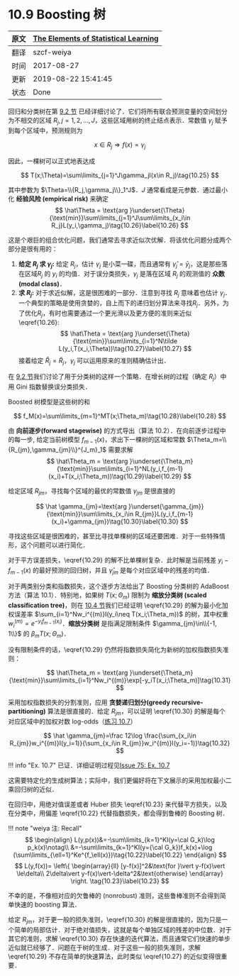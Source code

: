 # 10.9 Boosting 树

| 原文   | [The Elements of Statistical Learning](https://web.stanford.edu/~hastie/ElemStatLearn/printings/ESLII_print12.pdf#page=172) |
| ---- | ---------------------------------------- |
| 翻译   | szcf-weiya                               |
| 时间   | 2017-08-27                               |
| 更新   | 2019-08-22 15:41:45                               |
| 状态 | Done|

回归和分类树在第 [9.2 节](../09-Additive-Models-Trees-and-Related-Methods/9.2-Tree-Based-Methods/index.html) 已经详细讨论了．它们将所有联合预测变量的空间划分为不相交的区域 $R_j,j=1,2,\ldots,J$，这些区域用树的终止结点表示．常数值 $\gamma_j$ 赋予到每个区域中，预测规则为

$$
x\in R_j\Rightarrow f(x) = \gamma_j
$$

因此，一棵树可以正式地表达成

$$
T(x;\Theta)=\sum\limits_{j=1}^J\gamma_jI(x\in R_j)\tag{10.25}
$$

其中参数为 $\Theta=\\{R_j,\gamma_j\\}_1^J$．$J$ 通常看成是元参数．通过最小化 **经验风险 (empirical risk)** 来确定
$$
\hat\Theta = \text{arg }\underset{\Theta}{\text{min}}\sum\limits_{j=1}^J\sum\limits_{x_i\in R_j}L(y_i,\gamma_j)\tag{10.26}\label{10.26}
$$

这是个艰巨的组合优化问题，我们通常去寻求近似次优解．将该优化问题分成两个部分是很有用的：

1. **给定 $R_j$ 求 $\gamma_j$:** 给定 $R_j$，估计 $\gamma_j$ 是小菜一碟，而且通常有 $\hat\gamma_j=\bar y_j$，这是那些落在区域$R_j$ 的 $y_i$ 的均值．对于误分类损失，$\gamma_j$ 是落在区域 $R_j$ 的观测值的 **众数 (modal class)**．
2. **求 $R_j$:** 对于求近似解，这是很困难的一部分．注意到寻找 $R_j$ 意味着也估计 $\gamma_j$．一个典型的策略是使用贪婪的，自上而下的递归划分算法来寻找$R_j$．另外，为了优化$R_j$，有时也需要通过一个更光滑以及更方便的准则来近似 \eqref{10.26}:
$$
\hat\Theta = \text{arg }\underset{\Theta}{\text{min}}\sum\limits_{i=1}^N\tilde L(y_i,T(x_i,\Theta))\tag{10.27}\label{10.27}
$$
接着给定 $\hat R_j=\tilde R_j$，$\gamma_j$ 可以运用原来的准则精确估计出．

在 [9.2 节](/09-Additive-Models-Trees-and-Related-Methods/9.2-Tree-Based-Methods/index.html)我们讨论了用于分类树的这样一个策略．在增长树的过程（确定 $R_j$）中用 Gini 指数替换误分类损失．

Boosted 树模型是这些树的和

$$
f_M(x)=\sum\limits_{m=1}^MT(x;\Theta_m)\tag{10.28}\label{10.28}
$$

由 **向前逐步(forward stagewise)** 的方式导出（算法 10.2）．在向前逐步过程中的每一步, 给定当前树模型 $f_{m-1}(x)$，求出下一棵树的区域和常数 $\Theta_m=\\{R_{jm},\gamma_{jm}\\}^{J_m}_1$ 需要求解
$$
\hat\Theta_m = \text{arg }\underset{\Theta_m}{\text{min}}\sum\limits_{i=1}^NL(y_i,f_{m-1}(x_i)+T(x_i;\Theta_m))\tag{10.29}\label{10.29}
$$

给定区域 $R_{jm}$，寻找每个区域的最优的常数值 $\gamma_{jm}$ 是很直接的

$$
\hat \gamma_{jm}=\text{arg }\underset{\gamma_{jm}}{\text{min}}\sum\limits_{x_i\in R_{jm}}L(y_i,f_{m-1}(x_i)+\gamma_{jm})\tag{10.30}\label{10.30}
$$

寻找这些区域是很困难的，甚至比寻找单棵树的区域还要困难．对于一些特殊情形，这个问题可以进行简化．

对于平方误差损失，\eqref{10.29} 的解不比单棵树复杂．此时解是当前残差 $y_i-f_{m-1}(x)$ 的最好预测的回归树，并且 $\hat\gamma_{jm}$ 是每个对应区域中的残差的均值．

对于两类别分类和指数损失，这个逐步方法给出了 Boosting 分类树的 AdaBoost 方法（算法 10.1）．特别地，如果树 $T(x;\Theta_m)$ 限制为 **缩放分类树 (scaled classification tree)**，则在 [10.4 节](10.4-Exponential-Loss-and-AdaBoost/index.html)我们已经证明 \eqref{10.29} 的解为最小化加权误差率 $\sum_{i=1}^Nw_i^{(m)}I(y_i\neq T(x_i;\Theta_m))$ 的树，其中权重 $w_i^{(m)}=e^{-y_if_{m-1}(x_i)}$．**缩放分类树** 是指满足限制条件 $\gamma_{jm}\in\\{-1, 1\\}$ 的 $\beta_mT(x;\Theta_m)$．

没有限制条件的话，\eqref{10.29} 仍然将指数损失简化为新树的加权指数损失准则：

$$
\hat\Theta_m = \text{arg }\underset{\Theta_m}{\text{min}}\sum\limits_{i=1}^Nw_i^{(m)}\exp[-y_iT(x_i;\Theta_m)]\tag{10.31}
$$

采用加权指数损失的分割准则，应用 **贪婪递归划分(greedy recursive-partitioning)** 算法是很直接的．给定 $R_{jm}$，可以证明 \eqref{10.30} 的解是每个对应区域中的加权对数 log-odds（[练习 10.7](https://github.com/szcf-weiya/ESL-CN/issues/75)）

$$
\hat \gamma_{jm}=\frac 12\log \frac{\sum_{x_i\in R_{jm}}w_i^{(m)}I(y_i=1)}{\sum_{x_i\in R_{jm}}w_i^{(m)}I(y_i=-1)}\tag{10.32}
$$

!!! info "Ex. 10.7"
    已证．详细证明过程见[Issue 75: Ex. 10.7](https://github.com/szcf-weiya/ESL-CN/issues/75)

这需要特定化的生成树算法；实际中，我们更偏好将在下文展示的采用加权最小二乘回归树的近似．

在回归中，用绝对值误差或者 Huber 损失 \eqref{10.23} 来代替平方损失，以及在分类中，用偏差 \eqref{10.22} 代替指数损失，都会得到鲁棒的 Boosting 树．

!!! note "weiya 注: Recall"
    $$
    \begin{align}
    L(y,p(x))&=-\sum\limits_{k=1}^KI(y=\cal G_k)\log p_k(x)\notag\\
    &=-\sum\limits_{k=1}^KI(y={\cal G_k})f_k(x)+\log (\sum\limits_{\ell=1}^Ke^{f_\ell(x)})\tag{10.22}\label{10.22}
    \end{align}
    $$
    $$
    L(y,f(x))=
    \left\{
    \begin{array}{ll}
    [y-f(x)]^2&\text{for }\vert y-f(x)\vert \le\delta\\
    2\delta\vert y-f(x)\vert-\delta^2&\text{otherwise}
    \end{array}
    \right.
    \tag{10.23}\label{10.23}
    $$

不幸的是，不像相对应的欠鲁棒的 (nonrobust) 准则，这些鲁棒准则不会得到简单快速的 boosting 算法．

给定 $R_{jm}$，对于更一般的损失准则，\eqref{10.30} 的解是很直接的，因为只是一个简单的局部估计．对于绝对值损失，这就是每个单独区域的残差的中位数．对于其它的准则，求解 \eqref{10.30} 存在快速的迭代算法，而且通常它们快速的单步近似就已经够了．问题在于树的生成．对于这些一般的损失准则，求解 \eqref{10.29} 不存在简单的快速算法，此时类似 \eqref{10.27} 的近似变得很重要．